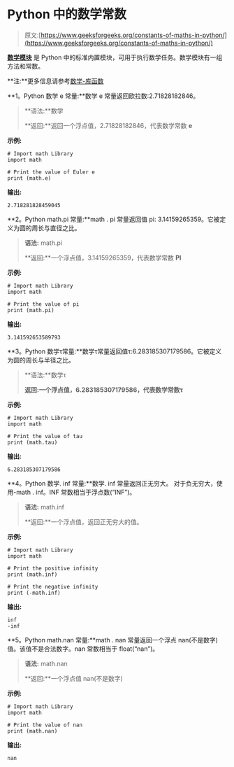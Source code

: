 # Python 中的数学常数

> 原文:[https://www.geeksforgeeks.org/constants-of-maths-in-python/](https://www.geeksforgeeks.org/constants-of-maths-in-python/)

**[数学模块](https://www.geeksforgeeks.org/mathematical-functions-python-set-1-numeric-functions/)** 是 Python 中的标准内置模块，可用于执行数学任务。数学模块有一组方法和常数。

**注:**更多信息请参考[数学-库函数](https://www.geeksforgeeks.org/tag/python-math-library-functions/)

**1。Python 数学 e 常量:**数学 e 常量返回欧拉数:2.71828182846。

> **语法:**数学
> 
> **返回:**返回一个浮点值，2.71828182846，代表数学常数 **e**

**示例:**

```
# Import math Library
import math

# Print the value of Euler e
print (math.e)
```

**输出:**

```
2.718281828459045

```

**2。Python math.pi 常量:**math . pi 常量返回值 pi: 3.14159265359。它被定义为圆的周长与直径之比。

> **语法:** math.pi
> 
> **返回:**一个浮点值，3.14159265359，代表数学常数 **PI**

**示例:**

```
# Import math Library
import math

# Print the value of pi
print (math.pi)
```

**输出:**

```
3.141592653589793

```

**3。Python 数学τ常量:**数学τ常量返回值τ:6.283185307179586。它被定义为圆的周长与半径之比。

> **语法:**数学τ
> 
> **返回:**一个浮点值，6.283185307179586，代表数学常数**τ**

**示例:**

```
# Import math Library
import math

# Print the value of tau
print (math.tau)
```

**输出:**

```
6.283185307179586

```

**4。Python 数学. inf 常量:**数学. inf 常量返回正无穷大。
对于负无穷大，使用-math . inf。INF 常数相当于浮点数(“INF”)。

> **语法:** math.inf
> 
> **返回:**一个浮点值，返回正无穷大的值。

**示例:**

```
# Import math Library
import math

# Print the positive infinity
print (math.inf)

# Print the negative infinity
print (-math.inf)
```

**输出:**

```
inf
-inf

```

**5。Python math.nan 常量:**math . nan 常量返回一个浮点 nan(不是数字)值。该值不是合法数字。nan 常数相当于 float(“nan”)。

> **语法:** math.nan
> 
> **返回:**一个浮点值 nan(不是数字)

**示例:**

```
# Import math Library
import math

# Print the value of nan
print (math.nan)
```

**输出:**

```
nan

```